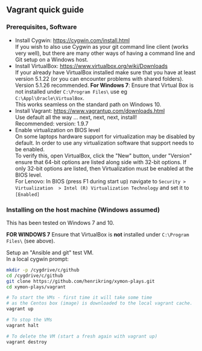 ## Vagrant quick guide

### Prerequisites, Software
* Install Cygwin: https://cygwin.com/install.html  
  If you wish to also use Cygwin as your git command line client (works very well), but there are many other ways of having a command line and Git setup on a Windows host.
* Install VirtualBox: https://www.virtualbox.org/wiki/Downloads  
  If your already have VirtualBox installed make sure that you have at least version 5.1.22 (or you can encounter problems with shared folders).  
  Version 5.1.26 recommended.
  __For Windows 7__: Ensure that Virtual Box is not installed under `C:\Program Files\` use eg `C:\Appl\Oracle\VirtualBox`.  
  This works seamless on the standard path on Windows 10.
* Install Vagrant: https://www.vagrantup.com/downloads.html  
  Use default all the way ... next, next, next, install!  
  Recommended: version: 1.9.7
* Enable virtualization on BIOS level  
  On some laptops hardware support for virtualization may be disabled by default.
  In order to use any virtualization software that support needs to be enabled.  
  To verify this, open VirtualBox, click the "New" button, under "Version" ensure that 64-bit options are listed along side with 32-bit options. If only 32-bit options are listed, then Virtualization must be enabled at the BIOS level.  
  For Lenovo: In BIOS (press F1 during start up) navigate to `Security > Virtualization  > Intel (R) Virtualization Technology` and set it to  `[Enabled]`

### Installing on the host machine (Windows assumed)
This has been tested on Windows 7 and 10.  

__FOR WINDOWS 7__ Ensure that VirtualBox is __not__ installed under `C:\Program Files\` (see above).  

Setup an "Ansible and git" test VM.  
In a local cygwin prompt:
```bash
mkdir -p /cygdrive/c/github
cd /cygdrive/c/github
git clone https://github.com/henrikring/xymon-plays.git
cd xymon-plays/vagrant

# To start the VMs - first time it will take some time
# as the Centos box (image) is downloaded to the local vagrant cache.
vagrant up

# To stop the VMs
vagrant halt

# To delete the VM (start a fresh again with vagrant up)
vagrant destroy
```
